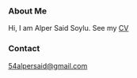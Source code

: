 
### About Me

Hi, I am Alper Said Soylu. See my [CV](./CV/CV.html)

### Contact

[54alpersaid@gmail.com](mailto:54alpersaid@gmail.com)
